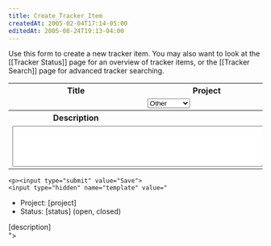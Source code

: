 ```yaml
---
title: Create_Tracker_Item
createdAt: 2005-02-04T17:14-05:00
editedAt: 2005-08-24T19:13-04:00
---
```


Use this form to create a new tracker item. You may also want to look at the [[Tracker Status]] page for an overview of tracker items, or the [[Tracker Search]] page for advanced tracker searching.


<form method="POST" action="wiki.pl?id=trackertest">
<style>
  td {
    border: 0;
  }
</style>

<input type=hidden name="bypass" value='awwaiid'>
  <table border=0 cellspacing=3 style="border: 0">
    <tr>
      <th>Title</th>
      <th>Project</th>
    </tr>
    <tr>
      <td>

<script language="JavaScript"><!--
var date = new Date();
var d  = date.getDate();
var day = (d < 10) ? '0' + d : d;
var m = date.getMonth() + 1;
var month = (m < 10) ? '0' + m : m;
var yy = date.getYear();
var year = (yy < 1000) ? yy + 1900 : yy;

document.write("<input type=text id=titlefield name=title size=50 value='TRACKER - " + year + "." + month + "." + day + " - '><br>");
document.getElementById('titlefield').focus();
//-->
</script>
<input type="hidden" name="status" value="open">
      </td>
      <td><select name="project">
            <option>Other</option>
            <option>Timesheet</option>
          </select></td>
    </tr>
    <tr>
      <th>Description</th>
      <th>&nbsp;</th>
    </tr>
    <tr>
      <td colspan=2><textarea cols="60" rows="5" name="description"></textarea></td>
    </tr>
  </table>

    <p><input type="submit" value="Save">
    <input type="hidden" name="template" value="
* Project: [project]
* Status: [status] (open, closed)

[description]    
">
</form>

